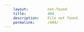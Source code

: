 ```yaml
---
    layout:         not-found
    title:          404
    description:    File not found.
    permalink:      /404/
---
```

